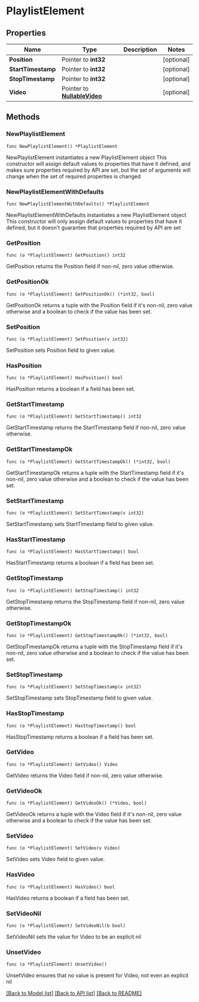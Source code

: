 # PlaylistElement

## Properties

Name | Type | Description | Notes
------------ | ------------- | ------------- | -------------
**Position** | Pointer to **int32** |  | [optional] 
**StartTimestamp** | Pointer to **int32** |  | [optional] 
**StopTimestamp** | Pointer to **int32** |  | [optional] 
**Video** | Pointer to [**NullableVideo**](Video.md) |  | [optional] 

## Methods

### NewPlaylistElement

`func NewPlaylistElement() *PlaylistElement`

NewPlaylistElement instantiates a new PlaylistElement object
This constructor will assign default values to properties that have it defined,
and makes sure properties required by API are set, but the set of arguments
will change when the set of required properties is changed

### NewPlaylistElementWithDefaults

`func NewPlaylistElementWithDefaults() *PlaylistElement`

NewPlaylistElementWithDefaults instantiates a new PlaylistElement object
This constructor will only assign default values to properties that have it defined,
but it doesn't guarantee that properties required by API are set

### GetPosition

`func (o *PlaylistElement) GetPosition() int32`

GetPosition returns the Position field if non-nil, zero value otherwise.

### GetPositionOk

`func (o *PlaylistElement) GetPositionOk() (*int32, bool)`

GetPositionOk returns a tuple with the Position field if it's non-nil, zero value otherwise
and a boolean to check if the value has been set.

### SetPosition

`func (o *PlaylistElement) SetPosition(v int32)`

SetPosition sets Position field to given value.

### HasPosition

`func (o *PlaylistElement) HasPosition() bool`

HasPosition returns a boolean if a field has been set.

### GetStartTimestamp

`func (o *PlaylistElement) GetStartTimestamp() int32`

GetStartTimestamp returns the StartTimestamp field if non-nil, zero value otherwise.

### GetStartTimestampOk

`func (o *PlaylistElement) GetStartTimestampOk() (*int32, bool)`

GetStartTimestampOk returns a tuple with the StartTimestamp field if it's non-nil, zero value otherwise
and a boolean to check if the value has been set.

### SetStartTimestamp

`func (o *PlaylistElement) SetStartTimestamp(v int32)`

SetStartTimestamp sets StartTimestamp field to given value.

### HasStartTimestamp

`func (o *PlaylistElement) HasStartTimestamp() bool`

HasStartTimestamp returns a boolean if a field has been set.

### GetStopTimestamp

`func (o *PlaylistElement) GetStopTimestamp() int32`

GetStopTimestamp returns the StopTimestamp field if non-nil, zero value otherwise.

### GetStopTimestampOk

`func (o *PlaylistElement) GetStopTimestampOk() (*int32, bool)`

GetStopTimestampOk returns a tuple with the StopTimestamp field if it's non-nil, zero value otherwise
and a boolean to check if the value has been set.

### SetStopTimestamp

`func (o *PlaylistElement) SetStopTimestamp(v int32)`

SetStopTimestamp sets StopTimestamp field to given value.

### HasStopTimestamp

`func (o *PlaylistElement) HasStopTimestamp() bool`

HasStopTimestamp returns a boolean if a field has been set.

### GetVideo

`func (o *PlaylistElement) GetVideo() Video`

GetVideo returns the Video field if non-nil, zero value otherwise.

### GetVideoOk

`func (o *PlaylistElement) GetVideoOk() (*Video, bool)`

GetVideoOk returns a tuple with the Video field if it's non-nil, zero value otherwise
and a boolean to check if the value has been set.

### SetVideo

`func (o *PlaylistElement) SetVideo(v Video)`

SetVideo sets Video field to given value.

### HasVideo

`func (o *PlaylistElement) HasVideo() bool`

HasVideo returns a boolean if a field has been set.

### SetVideoNil

`func (o *PlaylistElement) SetVideoNil(b bool)`

 SetVideoNil sets the value for Video to be an explicit nil

### UnsetVideo
`func (o *PlaylistElement) UnsetVideo()`

UnsetVideo ensures that no value is present for Video, not even an explicit nil

[[Back to Model list]](../README.md#documentation-for-models) [[Back to API list]](../README.md#documentation-for-api-endpoints) [[Back to README]](../README.md)


